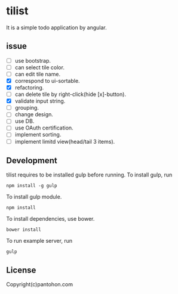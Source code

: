 # tilist
It is a simple todo application by angular.

## issue
- [ ] use bootstrap.
- [ ] can select tile color.
- [ ] can edit tile name.
- [x] correspond to ui-sortable.
- [x] refactoring.
- [ ] can delete tile by right-click(hide [x]-button).
- [x] validate input string.
- [ ] grouping.
- [ ] change design.
- [ ] use DB.
- [ ] use OAuth certification.
- [ ] implement sorting.
- [ ] implement limitd view(head/tail 3 items).

## Development
tilist requires to be installed gulp before running.
To install gulp, run

```
npm install -g gulp
```

To install gulp module.

```
npm install
```

To install dependencies, use bower.

```
bower install
```

To run example server, run

```
gulp
```

## License

Copyright(c)pantohon.com
